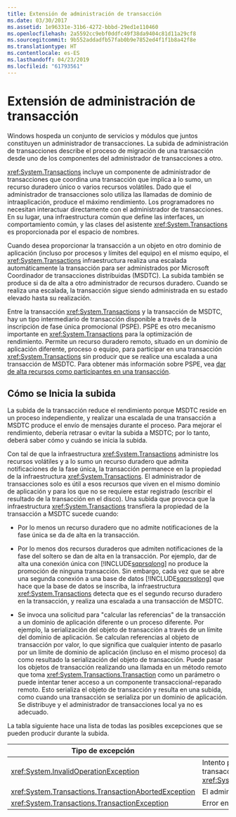 ```yaml
---
title: Extensión de administración de transacción
ms.date: 03/30/2017
ms.assetid: 1e96331e-31b6-4272-bbbd-29ed1e110460
ms.openlocfilehash: 2a5592cc9ebf0ddfc49f38da9404c81d11a29cf8
ms.sourcegitcommit: 9b552addadfb57fab0b9e7852ed4f1f1b8a42f8e
ms.translationtype: HT
ms.contentlocale: es-ES
ms.lasthandoff: 04/23/2019
ms.locfileid: "61793561"
---
```

# <a name="transaction-management-escalation"></a>Extensión de administración de transacción
Windows hospeda un conjunto de servicios y módulos que juntos constituyen un administrador de transacciones. La subida de administración de transacciones describe el proceso de migración de una transacción desde uno de los componentes del administrador de transacciones a otro.  
  
 <xref:System.Transactions> incluye un componente de administrador de transacciones que coordina una transacción que implica a lo sumo, un recurso duradero único o varios recursos volátiles. Dado que el administrador de transacciones solo utiliza las llamadas de dominio de intraaplicación, produce el máximo rendimiento. Los programadores no necesitan interactuar directamente con el administrador de transacciones. En su lugar, una infraestructura común que define las interfaces, un comportamiento común, y las clases del asistente <xref:System.Transactions> es proporcionada por el espacio de nombres.  
  
 Cuando desea proporcionar la transacción a un objeto en otro dominio de aplicación (incluso por procesos y límites del equipo) en el mismo equipo, el <xref:System.Transactions> infraestructura realiza una escalada automáticamente la transacción para ser administrados por Microsoft Coordinador de transacciones distribuidas (MSDTC). La subida también se produce si da de alta a otro administrador de recursos duradero. Cuando se realiza una escalada, la transacción sigue siendo administrada en su estado elevado hasta su realización.  
  
 Entre la transacción <xref:System.Transactions> y la transacción de MSDTC, hay un tipo intermediario de transacción disponible a través de la inscripción de fase única promocional (PSPE). PSPE es otro mecanismo importante en <xref:System.Transactions> para la optimización de rendimiento. Permite un recurso duradero remoto, situado en un dominio de aplicación diferente, proceso o equipo, para participar en una transacción <xref:System.Transactions> sin producir que se realice una escalada a una transacción de MSDTC. Para obtener más información sobre PSPE, vea [dar de alta recursos como participantes en una transacción](../../../../docs/framework/data/transactions/enlisting-resources-as-participants-in-a-transaction.md).  
  
## <a name="how-escalation-is-initiated"></a>Cómo se Inicia la subida  
 La subida de la transacción reduce el rendimiento porque MSDTC reside en un proceso independiente, y realizar una escalada de una transacción a MSDTC produce el envío de mensajes durante el proceso. Para mejorar el rendimiento, debería retrasar o evitar la subida a MSDTC; por lo tanto, deberá saber cómo y cuándo se inicia la subida.  
  
 Con tal de que la infraestructura <xref:System.Transactions> administre los recursos volátiles y a lo sumo un recurso duradero que admita notificaciones de la fase única, la transacción permanece en la propiedad de la infraestructura <xref:System.Transactions>. El administrador de transacciones solo es útil a esos recursos que viven en el mismo dominio de aplicación y para los que no se requiere estar registrado (escribir el resultado de la transacción en el disco). Una subida que provoca que la infraestructura <xref:System.Transactions> transfiera la propiedad de la transacción a MSDTC sucede cuando:  
  
- Por lo menos un recurso duradero que no admite notificaciones de la fase única se da de alta en la transacción.  
  
- Por lo menos dos recursos duraderos que admiten notificaciones de la fase del soltero se dan de alta en la transacción. Por ejemplo, dar de alta una conexión única con [!INCLUDE[sqprsqlong](../../../../includes/sqprsqlong-md.md)] no produce  la promoción de ninguna transacción. Sin embargo, cada vez que se abre una segunda conexión a una base de datos [!INCLUDE[sqprsqlong](../../../../includes/sqprsqlong-md.md)] que hace que la base de datos se inscriba, la infraestructura <xref:System.Transactions> detecta que es el segundo recurso duradero en la transacción, y realiza una escalada a una transacción de MSDTC.  
  
- Se invoca una solicitud para "calcular las referencias" de la transacción a un dominio de aplicación diferente o un proceso diferente. Por ejemplo, la serialización del objeto de transacción a través de un límite del dominio de aplicación. Se calculan referencias al objeto de transacción por valor, lo que significa que cualquier intento de pasarlo por un límite de dominio de aplicación (incluso en el mismo proceso) da como resultado la serialización del objeto de transacción. Puede pasar los objetos de transacción realizando una llamada en un método remoto que toma <xref:System.Transactions.Transaction> como un parámetro o puede intentar tener acceso a un componente transaccional-reparado remoto. Esto serializa el objeto de transacción y resulta en una subida, como cuando una transacción se serializa por un dominio de aplicación. Se distribuye y el administrador de transacciones local ya no es adecuado.  
  
 La tabla siguiente hace una lista de todas las posibles excepciones que se pueden producir durante la subida.  
  
|Tipo de excepción|Condición|  
|--------------------|---------------|  
|<xref:System.InvalidOperationException>|Intento para realizar una escalada de una transacción con nivel de aislamiento igual a <xref:System.Transactions.IsolationLevel.Snapshot>.|  
|<xref:System.Transactions.TransactionAbortedException>|El administrador de transacciones está inactivo.|  
|<xref:System.Transactions.TransactionException>|Error en la subida, se anula la aplicación.|

